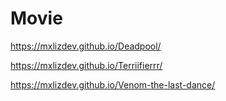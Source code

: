 # Movie
https://mxlizdev.github.io/Deadpool/




https://mxlizdev.github.io/Terriifierrr/





https://mxlizdev.github.io/Venom-the-last-dance/
